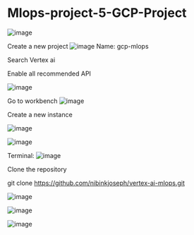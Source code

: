 # Mlops-project-5-GCP-Project


![image](https://github.com/nibinkjoseph/Mlops-project-5-GCP-Project/assets/63180074/15eca621-ba5c-4e01-a8fe-a338858268ab)


Create a new project
![image](https://github.com/nibinkjoseph/Mlops-project-5-GCP-Project/assets/63180074/6e433191-d376-4483-b765-02578e106e06)
Name: gcp-mlops

Search Vertex ai

Enable all recommended API


![image](https://github.com/nibinkjoseph/Mlops-project-5-GCP-Project/assets/63180074/c24e5f32-7d9c-43e9-80af-5f55e1bee798)


Go to workbench
![image](https://github.com/nibinkjoseph/Mlops-project-5-GCP-Project/assets/63180074/39bdb34a-d83e-4d83-bba1-7c8d13cb51bf)


Create a new instance

![image](https://github.com/nibinkjoseph/Mlops-project-5-GCP-Project/assets/63180074/549a0160-dd0e-47f3-a124-0857f2b02f10)



![image](https://github.com/nibinkjoseph/Mlops-project-5-GCP-Project/assets/63180074/190f9df3-36a6-45b1-adc1-db86700ec4e3)

Terminal:
![image](https://github.com/nibinkjoseph/Mlops-project-5-GCP-Project/assets/63180074/cebed697-1e2a-47e5-b436-048e36d31a81)

Clone the repository

git clone https://github.com/nibinkjoseph/vertex-ai-mlops.git

![image](https://github.com/nibinkjoseph/Mlops-project-5-GCP-Project/assets/63180074/77cc6231-1212-41f1-ba2e-e85a85e001f7)

![image](https://github.com/nibinkjoseph/Mlops-project-5-GCP-Project/assets/63180074/4342a322-2d87-402f-b154-00109ab0814f)


![image](https://github.com/nibinkjoseph/Mlops-project-5-GCP-Project/assets/63180074/e80b6795-8451-4588-827c-2ed90e6ab808)














